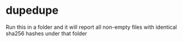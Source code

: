 dupedupe
========

Run this in a folder and it will report all non-empty files with identical sha256 hashes under that folder

